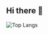 ## Hi there 👋

![Top Langs](https://github-readme-stats.vercel.app/api/top-langs/?username=0xsugarchan&layout=compact&theme=tokyonight)

<!--
**sugarchanxoxo/sugarchanxoxo** is a ✨ _special_ ✨ repository because its `README.md` (this file) appears on your GitHub profile.

Here are some ideas to get you started:

- 🔭 I’m currently working on ...
- 🌱 I’m currently learning ...
- 👯 I’m looking to collaborate on ...
- 🤔 I’m looking for help with ...
- 💬 Ask me about ...
- 📫 How to reach me: ...
- 😄 Pronouns: ...
- ⚡ Fun fact: ...
-->
